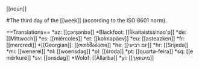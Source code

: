 [[noun]]

#The third day of the [[week]] (according to the ISO 8601 norm).

==Translations==
*az: [[ç&#601;rş&#601;nb&#601;]]
*Blackfoot: [[Ííkaitaistssinao'p]]
*de: [[Mittwoch]]
*es: [[miércoles]]
*et: [[kolmapäev]]
*eu: [[asteazken]]
*fr: [[mercredi]]
*[[Georgian]]: [[ოთხშაბათი]]
*he: [[יום רביעי]]
*hr: [[Srijeda]]
*mi: [[wenerei]]
*nl: [[woensdag]]
*pl: [[środa]]
*pt: [[quarta-feira]]
*sq: [[e mërkurë]]
*sv: [[onsdag]]
*Wolof: [[Àllarba]]
*yi: [[מיטוואָך]]